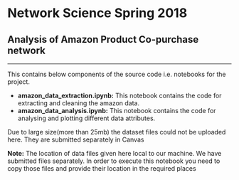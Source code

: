 # Network Science Spring 2018
## Analysis of Amazon Product Co-purchase network
------------------------------------------------------

This contains below components of the source code i.e. notebooks for the project.
- **amazon_data_extraction.ipynb:** This notebook contains the code for extracting and cleaning the amazon data.
- **amazon_data_analysis.ipynb:** This notebook contains the code for analysing and plotting different data attributes.

Due to large size(more than 25mb) the dataset files could not be uploaded here. They are submitted separately in Canvas

**Note:** The location of data files given here local to our machine. We have submitted files separately. In order to execute this notebook you need to copy those files and provide their location in the required places



